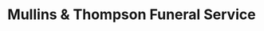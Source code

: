 ---
title: "Mullins & Thompson Funeral Service"
url: /fredericksburg/mullins-und-thompson-funeral-service/
shop: Bestattungen
---